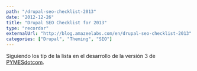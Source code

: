 ```yaml
---
path: "/drupal-seo-checklist-2013"
date: "2012-12-26"
title: "Drupal SEO Checklist for 2013"
type: "recordar"
externalUrl: "http://blog.amazeelabs.com/en/drupal-seo-checklist-2013"
categories: ["Drupal", "Theming", "SEO"]
---
```


Siguiendo los tip de la lista en el desarrollo de la versión 3 de [PYMESdotcom](http://www.pymesdotcom.com/).
